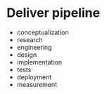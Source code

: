 # Deliver pipeline
 
 
- conceptualization
- research
- engineering
- design
- implementation
- tests
- deployment
- measurement
